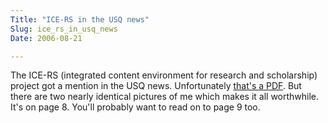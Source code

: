 ```yaml
---
Title: "ICE-RS in the USQ news"
Slug: ice_rs_in_usq_news
Date: 2006-08-21

---
```

<div>

The ICE-RS (integrated content environment for research and scholarship)
project got a mention in the USQ news. Unfortunately [that's a
PDF](http://www.usq.edu.au/resources/usqenews18augfinal.pdf). But there
are two nearly identical pictures of me which makes it all worthwhile.
It's on page 8. You'll probably want to read on to page 9 too.

</div>
